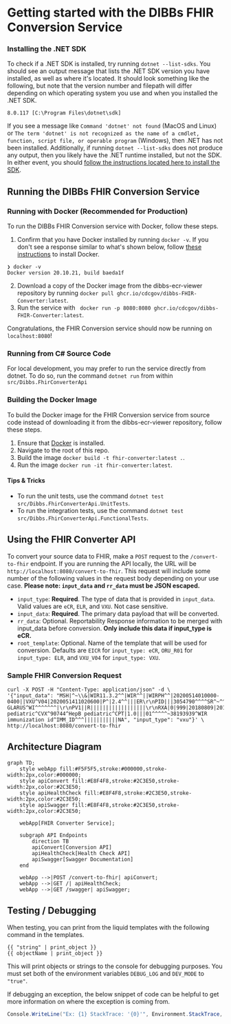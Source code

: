 # Getting started with the DIBBs FHIR Conversion Service

### Installing the .NET SDK

To check if a .NET SDK is installed, try running `dotnet --list-sdks`. You should see an output message that lists the .NET SDK version you have installed, as well as where it's located. It should look something like the following, but note that the version number and filepath will differ depending on which operating system you use and when you installed the .NET SDK.

```
8.0.117 [C:\Program Files\dotnet\sdk]
```

If you see a message like `Command 'dotnet' not found` (MacOS and Linux) or `The term 'dotnet' is not recognized as the name of a cmdlet, function, script file, or operable program` (Windows), then .NET has not been installed. Additionally, if running `dotnet --list-sdks` does not produce any output, then you likely have the .NET runtime installed, but not the SDK. In either event, you should [follow the instructions located here to install the SDK](https://learn.microsoft.com/en-us/dotnet/core/install/).

## Running the DIBBs FHIR Conversion Service

### Running with Docker (Recommended for Production)

To run the DIBBs FHIR Conversion service with Docker, follow these steps.

1. Confirm that you have Docker installed by running `docker -v`. If you don't see a response similar to what's shown below, follow [these instructions](https://docs.docker.com/get-docker/) to install Docker.

```
❯ docker -v
Docker version 20.10.21, build baeda1f
```

2. Download a copy of the Docker image from the dibbs-ecr-viewer repository by running `docker pull ghcr.io/cdcgov/dibbs-FHIR-Converter:latest`.
3. Run the service with ` docker run -p 8080:8080 ghcr.io/cdcgov/dibbs-FHIR-Converter:latest`.

Congratulations, the FHIR Conversion service should now be running on `localhost:8080`!

### Running from C# Source Code

For local development, you may prefer to run the service directly from dotnet. To do so, run the command `dotnet run` from within `src/Dibbs.FhirConverterApi`

### Building the Docker Image

To build the Docker image for the FHIR Conversion service from source code instead of downloading it from the dibbs-ecr-viewer repository, follow these steps.

1. Ensure that [Docker](https://docs.docker.com/get-docker/) is installed.
2. Navigate to the root of this repo.
3. Build the image `docker build -t fhir-converter:latest .`.
4. Run the image `docker run -it fhir-converter:latest`.

#### Tips & Tricks

- To run the unit tests, use the command `dotnet test src/Dibbs.FhirConverterApi.UnitTests`.
- To run the integration tests, use the command `dotnet test src/Dibbs.FhirConverterApi.FunctionalTests`.

## Using the FHIR Converter API

To convert your source data to FHIR, make a `POST` request to the `/convert-to-fhir` endpoint. If you are running the API locally, the URL will be `http://localhost:8080/convert-to-fhir`.
This request will include some number of the following values in the request body depending on your use case. **Please note: `input_data` and `rr_data` must be JSON escaped.**
- `input_type`: **Required**. The type of data that is provided in `input_data`. Valid values are `eCR`, `ELR`, and `VXU`. Not case sensitive.
- `input_data`: **Required**. The primary data payload that will be converted.
- `rr_data`: Optional. Reportability Response information to be merged with input_data before conversion. **Only include this data if input_type is eCR.**
- `root_template`: Optional. Name of the template that will be used for conversion. Defaults are `EICR` for `input_type: eCR`, `ORU_R01` for `input_type: ELR`, and `VXU_V04` for `input_type: VXU`.

### Sample FHIR Conversion Request
```
curl -X POST -H "Content-Type: application/json" -d \
'{"input_data": "MSH|^~\\&|WIR11.3.2^^|WIR^^||WIRPH^^|20200514010000-0400||VXU^V04|2020051411020600|P^|2.4^^|||ER\r\nPID|||3054790^^^^SR^~^^^^PI^||ZTEST^PEDIARIX^^^^^^|HEPB^DTAP^^^^^^|20180808|M|||||||||||||||||||||\r\nPD1|||||||||||02^^^^^|Y||||A\r\nNK1|1||BRO^BROTHER^HL70063^^^^^|^^NEW GLARUS^WI^^^^^^^|\r\nPV1||R||||||||||||||||||\r\nRXA|0|999|20180809|20180809|08^HepB pediatric^CVX^90744^HepB pediatric^CPT|1.0|||01^^^^^~38193939^WIR immunization id^IMM_ID^^^|||||||||||NA", "input_type": "vxu"}' \
http://localhost:8080/convert-to-fhir
```

## Architecture Diagram

```mermaid
graph TD;
    style webApp fill:#F5F5F5,stroke:#000000,stroke-width:2px,color:#000000;
    style apiConvert fill:#E8F4F8,stroke:#2C3E50,stroke-width:2px,color:#2C3E50;
    style apiHealthCheck fill:#E8F4F8,stroke:#2C3E50,stroke-width:2px,color:#2C3E50;
    style apiSwagger fill:#E8F4F8,stroke:#2C3E50,stroke-width:2px,color:#2C3E50;

    webApp[FHIR Converter Service];

    subgraph API Endpoints
        direction TB
        apiConvert[Conversion API]
        apiHealthCheck[Health Check API]
        apiSwagger[Swagger Documentation]
    end

    webApp -->|POST /convert-to-fhir| apiConvert;
    webApp -->|GET /| apiHealthCheck;
    webApp -->|GET /swagger| apiSwagger;
```

## Testing / Debugging

When testing, you can print from the liquid templates with the following command in the templates.

```
{{ "string" | print_object }}
{{ objectName | print_object }}
```

This will print objects or strings to the console for debugging purposes. You must set both of the environment variables `DEBUG_LOG` and `DEV_MODE` to `"true"`.

If debugging an exception, the below snippet of code can be helpful to get more information on where the exception is coming from.

```csharp
Console.WriteLine("Ex: {1} StackTrace: '{0}'", Environment.StackTrace, ex);
```
